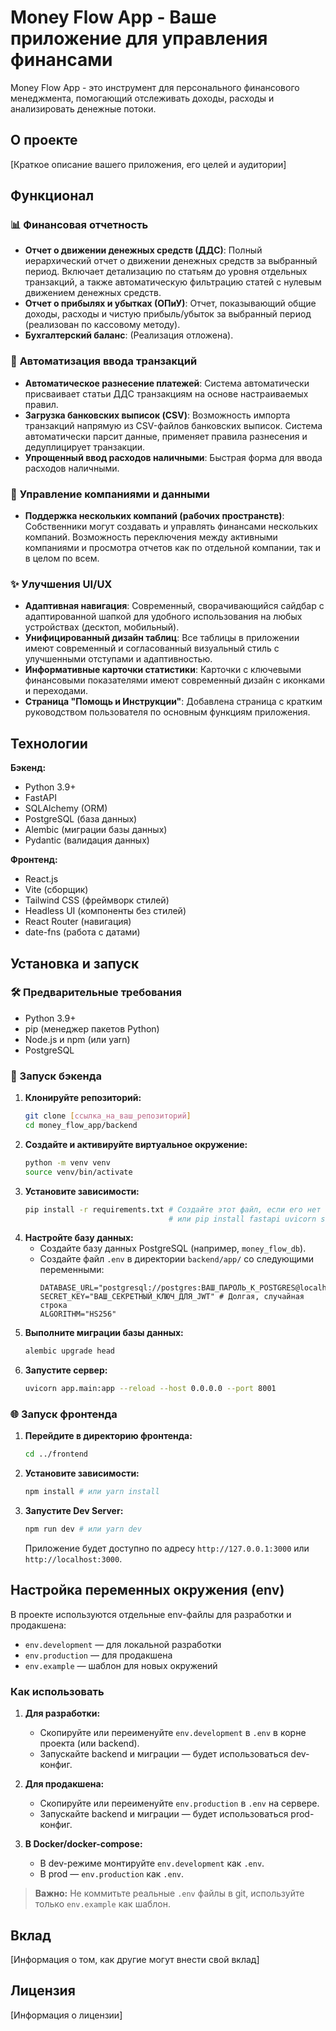 # Money Flow App - Ваше приложение для управления финансами

Money Flow App - это инструмент для персонального финансового менеджмента, помогающий отслеживать доходы, расходы и анализировать денежные потоки.

## О проекте

[Краткое описание вашего приложения, его целей и аудитории]

## Функционал

### 📊 **Финансовая отчетность**
* **Отчет о движении денежных средств (ДДС)**: Полный иерархический отчет о движении денежных средств за выбранный период. Включает детализацию по статьям до уровня отдельных транзакций, а также автоматическую фильтрацию статей с нулевым движением денежных средств.
* **Отчет о прибылях и убытках (ОПиУ)**: Отчет, показывающий общие доходы, расходы и чистую прибыль/убыток за выбранный период (реализован по кассовому методу).
* **Бухгалтерский баланс**: (Реализация отложена).

### 🚀 **Автоматизация ввода транзакций**
* **Автоматическое разнесение платежей**: Система автоматически присваивает статьи ДДС транзакциям на основе настраиваемых правил.
* **Загрузка банковских выписок (CSV)**: Возможность импорта транзакций напрямую из CSV-файлов банковских выписок. Система автоматически парсит данные, применяет правила разнесения и дедуплицирует транзакции.
* **Упрощенный ввод расходов наличными**: Быстрая форма для ввода расходов наличными.

### 🏢 **Управление компаниями и данными**
* **Поддержка нескольких компаний (рабочих пространств)**: Собственники могут создавать и управлять финансами нескольких компаний. Возможность переключения между активными компаниями и просмотра отчетов как по отдельной компании, так и в целом по всем.

### ✨ **Улучшения UI/UX**
* **Адаптивная навигация**: Современный, сворачивающийся сайдбар с адаптированной шапкой для удобного использования на любых устройствах (десктоп, мобильный).
* **Унифицированный дизайн таблиц**: Все таблицы в приложении имеют современный и согласованный визуальный стиль с улучшенными отступами и адаптивностью.
* **Информативные карточки статистики**: Карточки с ключевыми финансовыми показателями имеют современный дизайн с иконками и переходами.
* **Страница "Помощь и Инструкции"**: Добавлена страница с кратким руководством пользователя по основным функциям приложения.

## Технологии

**Бэкенд:**
* Python 3.9+
* FastAPI
* SQLAlchemy (ORM)
* PostgreSQL (база данных)
* Alembic (миграции базы данных)
* Pydantic (валидация данных)

**Фронтенд:**
* React.js
* Vite (сборщик)
* Tailwind CSS (фреймворк стилей)
* Headless UI (компоненты без стилей)
* React Router (навигация)
* date-fns (работа с датами)

## Установка и запуск

### 🛠️ Предварительные требования
* Python 3.9+
* pip (менеджер пакетов Python)
* Node.js и npm (или yarn)
* PostgreSQL

### 🚀 Запуск бэкенда
1.  **Клонируйте репозиторий:**
    ```bash
    git clone [ссылка_на_ваш_репозиторий]
    cd money_flow_app/backend
    ```
2.  **Создайте и активируйте виртуальное окружение:**
    ```bash
    python -m venv venv
    source venv/bin/activate
    ```
3.  **Установите зависимости:**
    ```bash
    pip install -r requirements.txt # Создайте этот файл, если его нет
                                    # или pip install fastapi uvicorn sqlalchemy psycopg2-binary python-jose passlib bcrypt pydantic-settings pandas
    ```
4.  **Настройте базу данных:**
    * Создайте базу данных PostgreSQL (например, `money_flow_db`).
    * Создайте файл `.env` в директории `backend/app/` со следующими переменными:
        ```
        DATABASE_URL="postgresql://postgres:ВАШ_ПАРОЛЬ_К_POSTGRES@localhost:5432/money_flow_db"
        SECRET_KEY="ВАШ_СЕКРЕТНЫЙ_КЛЮЧ_ДЛЯ_JWT" # Долгая, случайная строка
        ALGORITHM="HS256"
        ```
5.  **Выполните миграции базы данных:**
    ```bash
    alembic upgrade head
    ```
6.  **Запустите сервер:**
    ```bash
    uvicorn app.main:app --reload --host 0.0.0.0 --port 8001
    ```

### 🌐 **Запуск фронтенда**
1.  **Перейдите в директорию фронтенда:**
    ```bash
    cd ../frontend
    ```
2.  **Установите зависимости:**
    ```bash
    npm install # или yarn install
    ```
3.  **Запустите Dev Server:**
    ```bash
    npm run dev # или yarn dev
    ```
    Приложение будет доступно по адресу `http://127.0.0.1:3000` или `http://localhost:3000`.

## Настройка переменных окружения (env)

В проекте используются отдельные env-файлы для разработки и продакшена:

- `env.development` — для локальной разработки
- `env.production` — для продакшена
- `env.example` — шаблон для новых окружений

### Как использовать

1. **Для разработки:**
   - Скопируйте или переименуйте `env.development` в `.env` в корне проекта (или backend).
   - Запускайте backend и миграции — будет использоваться dev-конфиг.

2. **Для продакшена:**
   - Скопируйте или переименуйте `env.production` в `.env` на сервере.
   - Запускайте backend и миграции — будет использоваться prod-конфиг.

3. **В Docker/docker-compose:**
   - В dev-режиме монтируйте `env.development` как `.env`.
   - В prod — `env.production` как `.env`.

> **Важно:** Не коммитьте реальные `.env` файлы в git, используйте только `env.example` как шаблон.

## Вклад

[Информация о том, как другие могут внести свой вклад]

## Лицензия

[Информация о лицензии]